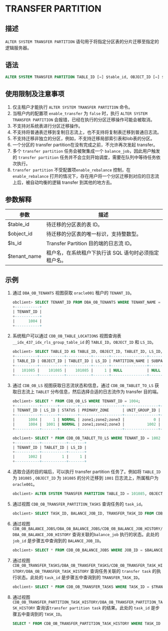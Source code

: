 # TRANSFER PARTITION

## 描述

`ALTER SYSTEM TRANSFER PARTITION` 语句用于将指定分区表的分片迁移至指定的逻辑服务器。


## 语法

```sql
ALTER SYSTEM TRANSFER PARTITION TABLE_ID [=] $table_id, OBJECT_ID [=] $object_id TO LS $ls_id [tenant = '$tenant_name']
```

## 使用限制及注意事项
1) 仅主租户才能执行 `ALTER SYSTEM TRANSFER PARTITION` 命令。
2) 当租户内的配置项 `enable_transfer` 为 `false` 时，执行 `ALTER SYSTEM TRANSFER PARTITION` 会报错，已经在执行的分区迁移操作可能会被取消。
3) 不支持对系统表进行分区迁移操作。
4) 不支持将普通表迁移到复制日志流上，也不支持将复制表迁移到普通日志流。
5) 不支持迁移非独立的分区，例如，不支持迁移局部索引表和lob表的分区。
6) 一个分区的 transfer partition在没有完成之前，不允许再次发起 transfer。
7) 多个 `transfer partition` 任务会被聚集成一个 `balance_job`，因此用户触发的 `transfer partition` 任务并不会立刻开始调度，需要在队列中等待任务依次执行。
8) `transfer partition` 不受配置项`enable_rebalance` 控制，在 `enable_rebalance` 打开的情况下，存在用户将一个分区迁移到对应的日志流上后，被自动均衡的逻辑 transfer 到其他的地方去。



## 参数解释

|    **参数**   |      **描述**          |
|---------------|------------------------|
| $table_id    | 待迁移的分区表的表 ID。    |
| $object_id  | 待迁移的分区表的唯一标识，支持整数型。 |
| $ls_id            | Transfer Partition 目的端的日志流 ID。  |
| $tenant_name      | 租户名，在系统租户下执行该 SQL 语句时必须指定租户名。  |

## 示例

1) 通过 `DBA_OB_TENANTS` 视图获取 `oracle001` 租户的 `TENANT_ID`。

    ```sql
    obclient> SELECT TENANT_ID FROM DBA_OB_TENANTS WHERE TENANT_NAME = 'oracle001';
    +-----------+
    | TENANT_ID |
    +-----------+
    |      1004 |
    +-----------+
    ```


2) 系统租户可以通过 `CDB_OB_TABLE_LOCATIONS` 视图查询表 `__idx_437_idx_rls_group_table_id` 的 `TABLE_ID`，`OBJECT_ID` 和 `LS_ID`。

    ```sql
    obclient> SELECT TABLE_ID AS TABLE_ID, OBJECT_ID, TABLET_ID, LS_ID, PARTITION_NAME, SUBPARTITION_NAME FROM CDB_OB_TABLE_LOCATIONS WHERE DATABASE_NAME = 'oceanbase' AND TABLE_NAME= '__idx_437_idx_rls_group_table_id' LIMIT 1;
    +----------+-----------+-----------+-------+----------------+-------------------+
    | TABLE_ID | OBJECT_ID | TABLET_ID | LS_ID | PARTITION_NAME | SUBPARTITION_NAME |
    +----------+-----------+-----------+-------+----------------+-------------------+
    |   101085 |    101085 |    101085 |     1 | NULL           | NULL              |
    +----------+-----------+-----------+-------+----------------+-------------------+
    ```

3) 通过 `CDB_OB_LS` 视图获取日志流状态和信息，通过 `CDB_OB_TABLET_TO_LS` 获取日志流上 `TABLET` 分布信息，然后选择合适的日志流作为 transfer 目的端。

    ```sql
    obclient> SELECT * FROM CDB_OB_LS WHERE TENANT_ID = 1004;
    +-----------+-------+--------+-------------------+---------------+-------------+---------------------+----------        +---------------------+---------------------+------+
    | TENANT_ID | LS_ID | STATUS | PRIMARY_ZONE      | UNIT_GROUP_ID | LS_GROUP_ID | CREATE_SCN          | DROP_SCN | SYNC_SCN            | READABLE_SCN        | FLAG |
    +-----------+-------+--------+-------------------+---------------+-------------+---------------------+----------+---------------------+---------------------+------+
    |      1004 |     1 | NORMAL | zone1;zone2;zone3 |             0 |           0 |                NULL |     NULL | 1701157989111767716 | 1701157989111767716 |      |
    |      1004 |  1001 | NORMAL | zone1;zone2;zone3 |          1002 |        1001 | 1701056165154738336 |     NULL | 1701157989111767716 | 1701157989111767716 |      |
    +-----------+-------+--------+-------------------+---------------+-------------+---------------------+----------+---------------------+---------------------+------+
    
    obclient> SELECT * FROM CDB_OB_TABLET_TO_LS WHERE TENANT_ID = 1002 GROUP BY LS_ID;
    +-----------+-----------+-------+
    | TENANT_ID | TABLET_ID | LS_ID |
    +-----------+-----------+-------+
    |      1002 |         1 |     1 |
    +-----------+-----------+-------+
    ```

4) 选取合适的目的端后，可以执行 transfer partition 任务了。例如将 `TABLE_ID` 为 `101085` , `OBJECT_ID` 为 `101085` 的分片迁移到 `1001` 日志流上，所属租户为 `oracle001`。

    ```sql
    obclient> ALTER SYSTEM TRANSFER PARTITION TABLE_ID = 101085, OBJECT_ID = 101085 TO LS 1001 tenant = 'oracle001';
    ```

5) 通过视图 `CDB_OB_TRANSFER_PARTITION_TASKS` 查询任务的 `task_id`。

    ```sql
    obclient> SELECT TASK_ID, BALANCE_JOB_ID, TRANSFER_TASK_ID FROM CDB_OB_TRANSFER_PARTITION_TASKS WHERE TENANT_ID = 1002 AND TABLE_ID = 3 AND OBJECT_ID = 3;
    ```

6) 通过视图 `CDB_OB_BALANCE_JOBS/DBA_OB_BALANCE_JOBS/CDB_OB_BALANCE_JOB_HISTORY/DBA_OB_BALANCE_JOB_HISTORY` 查询关联的`balance_job` 执行的状态。此处的 `job_id` 是步骤五中查询到的 `BALANCE_JOB_ID`。

    ```sql
    obclient> SELECT * FROM CDB_OB_BALANCE_JOBS WHERE JOB_ID = $BALANCE_JOB_ID;
    ```

7) 通过视图 `CDB_OB_TRANSFER_TASKS/DBA_OB_TRANSFER_TASKS/CDB_OB_TRANSFER_TASK_HISTORY/DBA_OB_TRANSFER_TASK_HISTORY` 查询任务关联的 `transfer task` 的执行状态。此处的 `task_id` 是步骤五中查询到的 `TRANSFER_TASK_ID`。

    ```sql
    obclient> SELECT * FROM CDB_OB_TRANSFER_TASKS WHERE TASK_ID = $TRANSFER_TASK_ID;
    ```

8) 通过视图 `CDB_OB_TRANSFER_PARTITION_TASK_HISTORY/DBA_OB_TRANSFER_PARTITION_TASK_HISTORY` 查询该`transfer partition task` 的结果。此处的 `task_id` 是步骤五中查询到的 `TASK_ID`。

    ```sql
    SELECT * FROM CDB_OB_TRANSFER_PARTITION_TASK_HISTORY WHERE TASK_ID = $TASK_ID;
    ```

